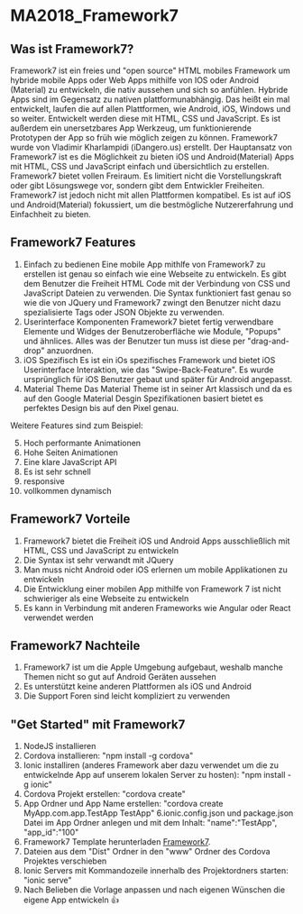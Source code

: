 # MA2018_Framework7
## Was ist Framework7?

Framework7 ist ein freies und "open source" HTML mobiles Framework um hybride mobile Apps oder Web Apps mithilfe von IOS oder Android (Material) zu entwickeln, die nativ aussehen und sich so anfühlen. Hybride Apps sind im Gegensatz zu nativen plattformunabhängig. Das heißt ein mal entwickelt, laufen die auf allen Plattformen, wie Android, iOS, Windows und so weiter. Entwickelt werden diese mit HTML, CSS und JavaScript. Es ist außerdem ein unersetzbares App Werkzeug, um funktionierende Prototypen der App so früh wie möglich zeigen zu können. Framework7 wurde von Vladimir Kharlampidi (iDangero.us) erstellt. 
Der Hauptansatz von Framework7 ist es die Möglichkeit zu bieten iOS und Android(Material) Apps mit HTML, CSS und JavaScript einfach und übersichtlich zu erstellen. Framework7 bietet vollen Freiraum. Es limitiert nicht die Vorstellungskraft oder gibt Lösungswege vor, sondern gibt dem Entwickler Freiheiten.
Framework7 ist jedoch nicht mit allen Plattformen kompatibel. Es ist auf iOS und Android(Material) fokussiert, um die bestmögliche Nutzererfahrung und Einfachheit zu bieten.

## Framework7 Features
1. Einfach zu bedienen
   Eine mobile App mithlfe von Framework7 zu erstellen ist genau so einfach wie eine Webseite zu entwickeln. Es gibt dem Benutzer die          Freiheit HTML Code mit der Verbindung von CSS und JavaScript Dateien zu verwenden. Die Syntax funktioniert fast genau so wie die von        JQuery und Framework7 zwingt den Benutzer nicht dazu spezialisierte Tags oder JSON Objekte zu verwenden.
2. Userinterface Komponenten
   Framework7 bietet fertig verwendbare Elemente und Widges der Benutzeroberfläche wie Module, "Popups" und ähnlices. Alles was der            Benutzer tun muss ist diese per "drag-and-drop" anzuordnen.
3. iOS Spezifisch
   Es ist ein iOs spezifisches Framework und bietet iOS Userinterface Interaktion, wie das "Swipe-Back-Feature". Es wurde ursprünglich für    iOS Benutzer gebaut und später für Android angepasst.
4. Material Theme
   Das Material Theme ist in seiner Art klassisch und da es auf den Google Material Desgin Spezifikationen basiert bietet es perfektes        Design bis auf den Pixel genau.
   
Weitere Features sind zum Beispiel:

5. Hoch performante Animationen
6. Hohe Seiten Animationen
7. Eine klare JavaScript API
8. Es ist sehr schnell
9. responsive
10. vollkommen dynamisch


## Framework7 Vorteile
1. Framework7 bietet die Freiheit iOS und Android Apps ausschließlich mit HTML, CSS und JavaScript zu entwickeln
2. Die Syntax ist sehr verwandt mit JQuery
3. Man muss nicht Android oder iOS erlernen um mobile Applikationen zu entwickeln
4. Die Entwicklung einer mobilen App mithilfe von Framework 7 ist nicht schwieriger als eine Webseite zu entwickeln
5. Es kann in Verbindung mit anderen Frameworks wie Angular oder React verwendet werden

## Framework7 Nachteile
1. Framework7 ist um die Apple Umgebung aufgebaut, weshalb manche Themen nicht so gut auf Android Geräten aussehen
2. Es unterstützt keine anderen Plattformen als iOS und Android
3. Die Support Foren sind leicht kompliziert zu verwenden

## "Get Started" mit Framework7
1. NodeJS installieren
2. Cordova installieren: "npm install -g cordova"
3. Ionic installiren (anderes Framework aber dazu verwendet um die zu entwickelnde App auf unserem lokalen Server zu hosten): "npm install -g ionic"
4. Cordova Projekt erstellen: "cordova create"
5. App Ordner und App Name erstellen: "cordova create MyApp.com.app.TestApp TestApp"
6.ionic.config.json und package.json Datei im App Ordner anlegen und mit dem Inhalt: "name":"TestApp", "app_id":"100"
7. Framework7 Template herunterladen [Framework7](https://github.com/framework7io/framework7/tree/v1).
8. Dateien aus dem "Dist" Ordner in den "www" Ordner des Cordova Projektes verschieben
9. Ionic Servers mit Kommandozeile innerhalb des Projektordners starten: "ionic serve"
10. Nach Belieben die Vorlage anpassen und nach eigenen Wünschen die eigene App entwickeln :+1:
